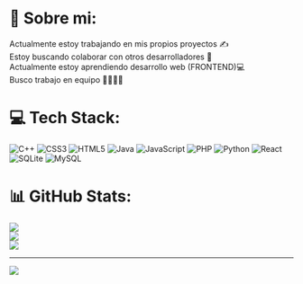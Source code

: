 # 💫 Sobre mi:
Actualmente estoy trabajando en mis propios proyectos ✍  
Estoy buscando colaborar con otros desarrolladores 🤝  
Actualmente estoy aprendiendo desarrollo web (FRONTEND)💻  
Busco trabajo en equipo 👨‍💻👨‍💻  


# 💻 Tech Stack:
![C++](https://img.shields.io/badge/c++-%2300599C.svg?style=for-the-badge&logo=c%2B%2B&logoColor=white) ![CSS3](https://img.shields.io/badge/css3-%231572B6.svg?style=for-the-badge&logo=css3&logoColor=white) ![HTML5](https://img.shields.io/badge/html5-%23E34F26.svg?style=for-the-badge&logo=html5&logoColor=white) ![Java](https://img.shields.io/badge/java-%23ED8B00.svg?style=for-the-badge&logo=java&logoColor=white) ![JavaScript](https://img.shields.io/badge/javascript-%23323330.svg?style=for-the-badge&logo=javascript&logoColor=%23F7DF1E) ![PHP](https://img.shields.io/badge/php-%23777BB4.svg?style=for-the-badge&logo=php&logoColor=white) ![Python](https://img.shields.io/badge/python-3670A0?style=for-the-badge&logo=python&logoColor=ffdd54) ![React](https://img.shields.io/badge/react-%2320232a.svg?style=for-the-badge&logo=react&logoColor=%2361DAFB) ![SQLite](https://img.shields.io/badge/sqlite-%2307405e.svg?style=for-the-badge&logo=sqlite&logoColor=white) ![MySQL](https://img.shields.io/badge/mysql-%2300f.svg?style=for-the-badge&logo=mysql&logoColor=white)
# 📊 GitHub Stats:
![](https://github-readme-stats.vercel.app/api?username=orellana888&theme=algolia&hide_border=false&include_all_commits=false&count_private=false)<br/>
![](https://github-readme-streak-stats.herokuapp.com/?user=orellana888&theme=algolia&hide_border=false)<br/>
![](https://github-readme-stats.vercel.app/api/top-langs/?username=orellana888&theme=algolia&hide_border=false&include_all_commits=false&count_private=false&layout=compact)

---
[![](https://visitcount.itsvg.in/api?id=orellana888&icon=0&color=0)](https://visitcount.itsvg.in)

<!-- Proudly created with GPRM ( https://gprm.itsvg.in ) -->
